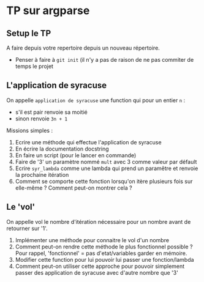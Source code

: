 # TP sur argparse

## Setup le TP

A faire depuis votre repertoire depuis un nouveau répertoire.

* Penser à faire à `git init` (il n'y a pas de raison de ne pas commiter de temps le projet

## L'application de syracuse

On appelle `application de syracuse` une function qui pour un entier `n` :
* s'il est pair renvoie sa moitié
* sinon renvoie `3n + 1`

Missions simples :
1. Ecrire une méthode qui effectue l'application de syracuse
2. En écrire la documentation docstring
3. En faire un script (pour le lancer en commande)
4. Faire de '3' un paramètre nommé `mult` avec 3 comme valeur par défault
5. Ecrire `syr_lambda` comme une lambda qui prend un paramêtre et renvoie la prochaine itération
6. Comment se comporte cette fonction lorsqu'on itère plusieurs fois sur elle-même ? Comment peut-on montrer cela ? 

## Le 'vol'

On appelle vol le nombre d'itération nécessaire pour un nombre avant de retourner sur '1'.

1. Implémenter une méthode pour connaitre le vol d'un nombre
2. Comment peut-on rendre cette méthode le plus fonctionnel possible ? Pour rappel, 'fonctionnel' = pas d'etat/variables garder en mémoire.
3. Modifier cette function pour lui pouvoir lui passer une fonction/lambda
4. Comment peut-on utiliser cette approche pour pouvoir simplement passer des application de syracuse avec d'autre nombre que '3'
